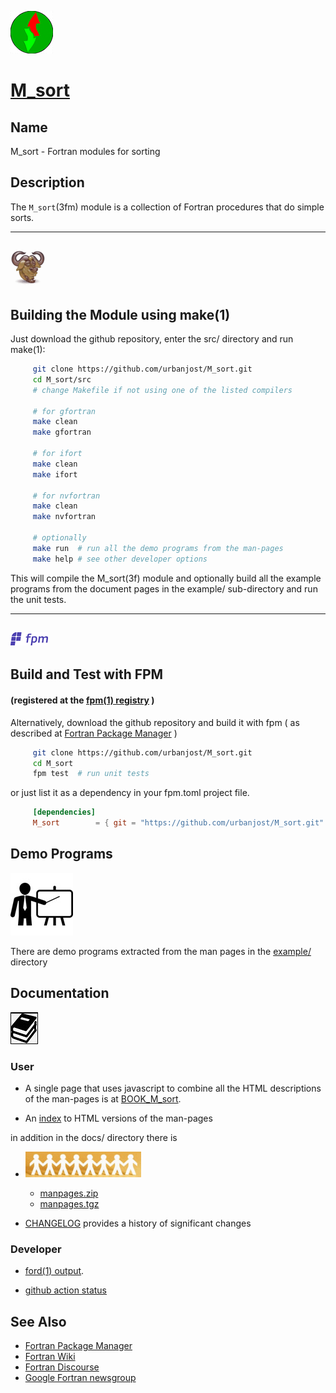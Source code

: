 [![](docs/images/sort.gif)](https://urbanjost.github.io/M_sort/fpm-ford/index.html)
# [M_sort](https://urbanjost.github.io/M_sort/man3.html)

## Name
   M_sort - Fortran modules for sorting

## Description
The `M_sort`(3fm) module is a collection of Fortran procedures that
do simple sorts.

---
![gmake](docs/images/gnu.gif)
---
## Building the Module using make(1)
Just download the github repository, enter the src/ directory and run make(1):
```bash
     git clone https://github.com/urbanjost/M_sort.git
     cd M_sort/src
     # change Makefile if not using one of the listed compilers

     # for gfortran
     make clean
     make gfortran

     # for ifort
     make clean
     make ifort

     # for nvfortran
     make clean
     make nvfortran

     # optionally
     make run  # run all the demo programs from the man-pages
     make help # see other developer options
```
This will compile the M_sort(3f) module and optionally build all the
example programs from the document pages in the example/ sub-directory
and run the unit tests.

---
![-](docs/images/fpm_logo.gif)
---
## Build and Test with FPM

#### (registered at the [fpm(1) registry](https://github.com/fortran-lang/fpm-registry) )

Alternatively, download the github repository and build it with
fpm ( as described at [Fortran Package Manager](https://github.com/fortran-lang/fpm) )

```bash
     git clone https://github.com/urbanjost/M_sort.git
     cd M_sort
     fpm test  # run unit tests
```
or just list it as a dependency in your fpm.toml project file.
```toml
     [dependencies]
     M_sort        = { git = "https://github.com/urbanjost/M_sort.git" ,tag="v1.0.1"}
```
## Demo Programs
![demos](docs/images/demo.gif)

There are demo programs extracted from the man pages in the [example/](example/) directory

## Documentation
![docs](docs/images/docs.gif)

### User
 - A single page that uses javascript to combine all the HTML descriptions
   of the man-pages is at
   [BOOK_M_sort](https://urbanjost.github.io/M_sort/BOOK_M_sort.html).

 - An [index](https://urbanjost.github.io/M_sort/man3.html) to HTML versions
   of the man-pages

in addition in the docs/ directory there is

 - ![man-pages](docs/images/manpages.gif)
    + [manpages.zip](https://urbanjost.github.io/M_sort/manpages.zip)
    + [manpages.tgz](https://urbanjost.github.io/M_sort/manpages.tgz)

 - [CHANGELOG](docs/CHANGELOG.md) provides a history of significant changes

### Developer

 - [ford(1) output](https://urbanjost.github.io/M_sort/fpm-ford/index.html).
<!--
   - [doxygen(1) output](https://urbanjost.github.io/M_sort/doxygen_out/html/index.html).
-->
 - [github action status](docs/STATUS.md)

## See Also

 * [Fortran Package Manager](https://github.com/fortran-lang/fpm)
 * [Fortran Wiki](http://fortranwiki.org)
 * [Fortran Discourse](https://fortran-lang.discourse.group)
 * [Google Fortran newsgroup](https://groups.google.com/forum/#!forum/comp.lang.fortran)
